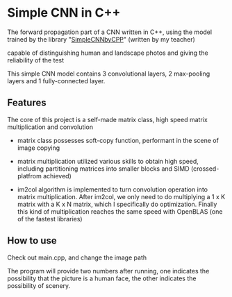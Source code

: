 # Simple CNN in C++
The forward propagation part of a CNN written in C++, using the model trained by the library "<a href="https://github.com/ShiqiYu/SimpleCNNbyCPP">SimpleCNNbyCPP</a>" (written by my teacher)

capable of distinguishing human and landscape photos and giving the reliability of the test

This simple CNN model contains 3 convolutional layers, 2 max-pooling layers and 1 fully-connected layer.

## Features
The core of this project is a self-made matrix class, high speed matrix multiplication and convolution

+ matrix class possesses soft-copy function, performant in the scene of image copying

+ matrix multiplication utilized various skills to obtain high speed, including partitioning matrices into smaller blocks and SIMD (crossed-platfrom achieved)

+ im2col algorithm is implemented to turn convolution operation into matrix multiplication. After im2col, we only need to do multiplying a 1 x K matrix with a K x N matrix, which I specifically do optimization. Finally this kind of multiplication reaches the same speed with OpenBLAS (one of the fastest libraries)

## How to use
Check out main.cpp, and change the image path

The program will provide two numbers after running, one indicates the possibility that the picture is a human face, the other indicates the possibility of scenery.





